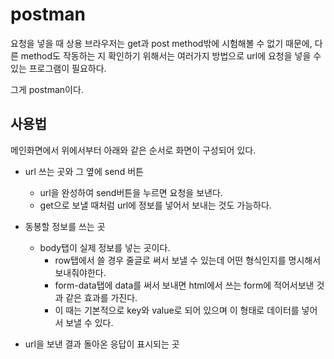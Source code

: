 # postman

요청을 넣을 때 상용 브라우저는 get과 post method밖에 시험해볼 수 없기 때문에,  다른 method도 작동하는 지 확인하기 위해서는 여러가지 방법으로 url에 요청을 넣을 수 있는 프로그램이 필요하다.

그게 postman이다.

## 사용법

메인화면에서 위에서부터 아래와 같은 순서로 화면이 구성되어 있다.

- url 쓰는 곳와 그 옆에 send 버튼

  - url을 완성하여 send버튼을 누르면 요청을 보낸다.
  - get으로 보낼 때처럼 url에 정보를 넣어서 보내는 것도 가능하다.

- 동봉할 정보를 쓰는 곳

  - body탭이 실제 정보를 넣는 곳이다.
    - row탭에서 쓸 경우 줄글로 써서 보낼 수 있는데 어떤 형식인지를 명시해서 보내줘야한다.
    - form-data탭에 data를 써서 보내면 html에서 쓰는 form에 적어서보낸 것과 같은 효과를 가진다.
    - 이 때는 기본적으로 key와 value로 되어 있으며 이 형태로 데이터를 넣어서 보낼 수 있다.

- url을 보낸 결과 돌아온 응답이 표시되는 곳

  